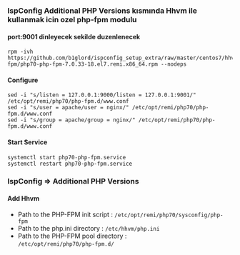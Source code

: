 ### IspConfig Additional PHP Versions kısmında Hhvm ile kullanmak icin ozel php-fpm modulu
#### port:9001 dinleyecek sekilde duzenlenecek

```
rpm -ivh https://github.com/b1glord/ispconfig_setup_extra/raw/master/centos7/hhvm-fpm/php70-php-fpm-7.0.33-18.el7.remi.x86_64.rpm --nodeps
```
#### Configure 
```
sed -i "s/listen = 127.0.0.1:9000/listen = 127.0.0.1:9001/" /etc/opt/remi/php70/php-fpm.d/www.conf
sed -i "s/user = apache/user = nginx/" /etc/opt/remi/php70/php-fpm.d/www.conf
sed -i "s/group = apache/group = nginx/" /etc/opt/remi/php70/php-fpm.d/www.conf
```
#### Start Service
```
systemctl start php70-php-fpm.service
systemctl restart php70-php-fpm.service
```

### IspConfig => Additional PHP Versions
#### Add Hhvm

* Path to the PHP-FPM init script 	  :	
```/etc/opt/remi/php70/sysconfig/php-fpm```
* Path to the php.ini directory   	  :	
```/etc/hhvm/php.ini```
* Path to the PHP-FPM pool directory	:	
```/etc/opt/remi/php70/php-fpm.d/```

